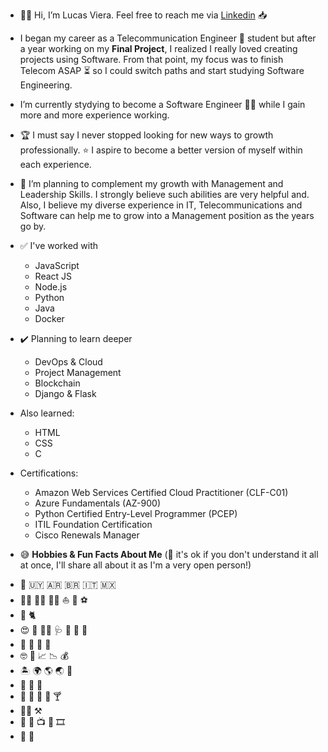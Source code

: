 * :raising_hand_man:	 Hi, I’m Lucas Viera. Feel free to reach me via [Linkedin][1] :inbox_tray:	

* I began my career as a Telecommunication Engineer :satellite:	student but after a year working on my **Final Project**, I realized I really loved creating projects using Software. From that point, my focus was to finish Telecom ASAP :hourglass_flowing_sand: so I could switch paths and start studying Software Engineering.

* I’m currently stydying to become a Software Engineer :man_technologist: while I gain more and more experience working.

* :trophy: I must say I never stopped looking for new ways to growth professionally. :star: I aspire to become a better version of myself within each experience.

* :thought_balloon: I’m planning to complement my growth with Management and Leadership Skills. I strongly believe such abilities are very helpful and. Also, I believe my diverse experience in IT, Telecommunications and Software can help me to grow into a Management position as the years go by.
    
* :white_check_mark:	I've worked with
    * JavaScript
    * React JS 
    * Node.js
    * Python
    * Java
    * Docker

* :heavy_check_mark:	Planning to learn deeper
    * DevOps & Cloud
    * Project Management
    * Blockchain
    * Django & Flask

* Also learned:
    * HTML
    * CSS
    * C


* Certifications: 
    * Amazon Web Services Certified Cloud Practitioner (CLF-C01)
    * Azure Fundamentals (AZ-900)
    * Python Certified Entry-Level Programmer (PCEP)
    * ITIL Foundation Certification
    * Cisco Renewals Manager

* :sweat_smile:	**Hobbies & Fun Facts About Me** (:exploding_head: it's ok if you don't understand it all at once, I'll share all about it as I'm a very open person!) 
- :round_pushpin:	:uruguay:	:argentina:	:brazil:	:it: :mexico:
- :swimming_man:	:rowing_man:	:biking_man:	:sailboat:	:diving_mask:	:soccer:	
- :dog:	:cat2:	
- :heart_eyes:	:t-rex: :woman_scientist:	:stethoscope:		:cactus:	:test_tube:	:dna:	
- :mate:	:spaghetti:	:pizza:	:cut_of_meat:	
- :nerd_face:	:open_book:	:chart_with_upwards_trend:	:chart_with_downwards_trend:	:moneybag:	
- :desert_island:	:earth_africa:	:earth_americas:	:earth_asia: :flight_departure:	
- :partying_face:	 :man_dancing:	:clinking_glasses:	
- :tropical_drink: :pineapple:	:kiwi_fruit:	:coconut:	:cocktail:	
- :construction_worker_man:	:hammer_and_pick:	
- :older_man:	:floppy_disk:	:tv:	:vhs:	:film_strip:		
- :guitar:	:musical_score:	


[1]:https://www.linkedin.com/in/lucasviera/
